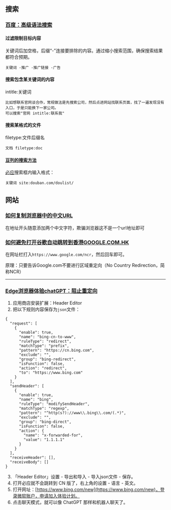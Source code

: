 ## 搜索

### [百度：高级语法搜索](https://www.zhihu.com/question/22698541/answer/897795311)

#### 过滤限制目标内容

关键词后加空格，后缀“-”连接要排除的内容。通过缩小搜索范围，确保搜索结果都符合预期。

```
关键词 -推广 -推广链接 -广告
```

#### 搜索包含某关键词的内容

intitle:关键词


```
比如想联系官网谈合作，常规做法是先搜索公司，然后点进网站找联系页面，找了一遍发现没有入口，于是只能换下一家公司。
可以搜索"官网 intitle:联系我"
```

#### 搜索某格式的文件

filetype:文件后缀名

```
文档 filetype:doc
```

#### [豆列的搜索方法](https://www.douban.com/note/797137103/?_i=7915385FQHLLiq,7915594FQHLLiq)

[必应](https://cn.bing.com/)搜索框内输入格式：

```
关键词 site:douban.com/doulist/
```

## 网站

### [如何复制浏览器中的中文URL](https://blog.csdn.net/corleone_4ever/article/details/104310303)

在地址开头随意添加两个中文字符，欺骗浏览器这不是一个url地址即可

### [如何避免打开谷歌自动跳转到香港GOOGLE.COM.HK](https://www.kchuhai.com/pingtai/google/view-16097.html)

在网址栏打入`https://www.google.com/ncr`，然后回车即可。

原理：只要告诉Google.com不要进行区域重定向（No Country Redirection，简称NCR）

---

### [Edge浏览器体验chatGPT：阻止重定向](http://www.lzdcctv.cn/zhsh/22285.html)

1. 应用商店安装扩展：Header Editor
2. 把以下规则内容保存为`json`文件：

```
{
  "request": [
    {
      "enable": true,
      "name": "bing-cn-to-www",
      "ruleType": "redirect",
      "matchType": "prefix",
      "pattern": "https://cn.bing.com",
      "exclude": "",
      "group": "bing-redirect",
      "isFunction": false,
      "action": "redirect",
      "to": "https://www.bing.com"
    }
  ],
  "sendHeader": [
    {
      "enable": true,
      "name": "bing",
      "ruleType": "modifySendHeader",
      "matchType": "regexp",
      "pattern": "^http(s?)://www\\.bing\\.com/(.*)",
      "exclude": "",
      "group": "bing-direct",
      "isFunction": false,
      "action": {
        "name": "x-forwarded-for",
        "value": "1.1.1.1"
      }
    }
  ],
  "receiveHeader": [],
  "receiveBody": []
}
```
3. 「Header Editor」设置 - 导出和导入 - 导入json文件 - 保存。
4. 打开必应就不会跳转到 CN 版了，右上角的设置 - 语言 - 英文。
5. 打开网址：[https://www.bing.com/new](https://www.bing.com/new)，登录微软账户，申请加入体验计划。
6. 点击聊天模式，就可以像 ChatGPT 那样和机器人聊天了。